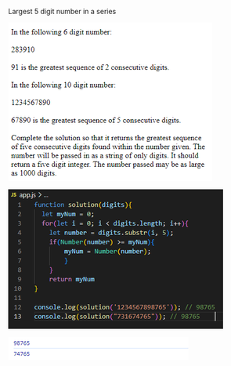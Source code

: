 Largest 5 digit number in a series

![screen image](pic.png)

![code image](code.png)

![console image](cons.png)
